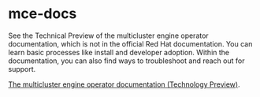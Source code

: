 # mce-docs

See the Technical Preview of the multicluster engine operator documentation, which is not in the official Red Hat documentation. You can learn basic processes like install and developer adoption. Within the documentation, you can also find ways to troubleshoot and reach out for support.


[The multicluster engine operator documentation (Technology Preview)](https://stolostron.github.io/mce-docs/).



